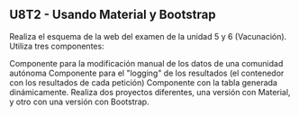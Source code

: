 ## U8T2 - Usando Material y Bootstrap
Realiza el esquema de la web del examen de la unidad 5 y 6 (Vacunación). Utiliza tres componentes:

Componente para la modificación manual de los datos de una comunidad autónoma
Componente para el "logging" de los resultados (el contenedor con los resultados de cada petición)
Componente con la tabla generada dinámicamente.
Realiza dos proyectos diferentes, una versión con Material, y otro con una versión con Bootstrap.
